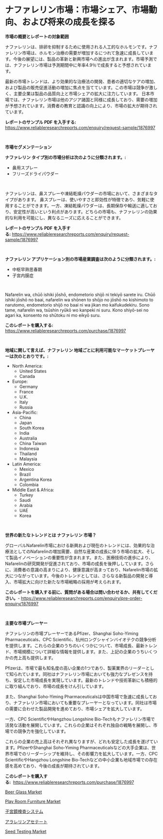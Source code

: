 <p><h1>ナファレリン市場：市場シェア、市場動向、および将来の成長を探る</h1></p><p><strong>市場の概要とレポートの対象範囲</strong></p>
<p><p>ナファレリンは、排卵を抑制するために使用される人工的なホルモンです。ナファレリン市場は、ホルモン治療の需要が増加するにつれて急速に成長しています。今後の展望には、製品の革新と新興市場への進出が含まれます。市場予測では、ナファレリン市場は予測期間中に年率4.9％で成長すると予想されています。</p><p>最新の市場トレンドは、より効果的な治療法の開発、患者の適切なケアの増加、および製品の販売促進活動の増加に焦点を当てています。この市場は競争が激しく、主要企業は製品の品質向上と市場シェアの拡大に注力しています。 日本市場では、ナファレリン市場は他のアジア諸国と同様に成長しており、需要の増加が予想されています。消費者の教育と認識の向上により、市場の拡大が期待されています。</p></p>
<p><strong>レポートのサンプル PDF を入手する:</strong> <a href="https://www.reliableresearchreports.com/enquiry/request-sample/1876997">https://www.reliableresearchreports.com/enquiry/request-sample/1876997</a></p>
<p>&nbsp;</p>
<p><strong>市場セグメンテーション</strong></p>
<p><strong>ナファレリン タイプ別の市場分析は次のように分類されます。:</strong></p>
<p><ul><li>鼻用スプレー</li><li>フリーズドライパウダー</li></ul></p>
<p>&nbsp;</p>
<p><p>ナファレリンは、鼻スプレーや凍結乾燥パウダーの市場において、さまざまなタイプがあります。 鼻スプレーは、使いやすさと即効性が特徴であり、気軽に使用することができます。一方、凍結乾燥パウダーは、長期保存や輸送に適しており、安定性が高いという利点があります。どちらの市場も、ナファレリンの効果的な利用を可能にし、異なるニーズに応えることができます。</p></p>
<p><strong>レポートのサンプル PDF を入手する:</strong>&nbsp;<a href="https://www.reliableresearchreports.com/enquiry/request-sample/1876997">https://www.reliableresearchreports.com/enquiry/request-sample/1876997</a></p>
<p>&nbsp;</p>
<p><strong> ナファレリン アプリケーション別の市場産業調査は次のように分類されます。:</strong></p>
<p><ul><li>中枢早熟思春期</li><li>子宮内膜症</li></ul></p>
<p>&nbsp;</p>
<p><p>Nafarelin wa, chūō ishiki jōshō, endometorio shijō ni tekiyō sarete iru. Chūō ishiki jōshō no baai, nafarelin wa shōnen to shōjo no jōshō no kishimoto to narutomo, endometorio shijō no baai ni wa jikan mo kaifukudekiru. Sono tame, nafarelin wa, tsūshin ryūkō wo kanpeki ni suru. Kono shiyō-sei no agari ka, konsento no shūtoku ni mo eikyō suru.</p></p>
<p><strong>このレポートを購入する:</strong>&nbsp; <a href="https://www.reliableresearchreports.com/purchase/1876997">https://www.reliableresearchreports.com/purchase/1876997</a></p>
<p>&nbsp;</p>
<p><strong>地域に関して言えば、ナファレリン 地域ごとに利用可能なマーケットプレーヤーは次のとおりです。:</strong></p>
<p><ul>
    <li>
        North America:
        <ul>
            <li>United States</li>
            <li>Canada</li>
        </ul>
    </li>
    <li>
        Europe:
        <ul>
            <li>Germany</li>
            <li>France</li>
            <li>U.K.</li>
            <li>Italy</li>
            <li>Russia</li>
        </ul>
    </li>
    <li>
        Asia-Pacific:
        <ul>
            <li>China</li>
            <li>Japan</li>
            <li>South Korea</li>
            <li>India</li>
            <li>Australia</li>
            <li>China Taiwan</li>
            <li>Indonesia</li>
            <li>Thailand</li>
            <li>Malaysia</li>
        </ul>
    </li>
    <li>
        Latin America:
        <ul>
            <li>Mexico</li>
            <li>Brazil</li>
            <li>Argentina Korea</li>
            <li>Colombia</li>
        </ul>
    </li>
    <li>
        Middle East & Africa:
        <ul>
            <li>Turkey</li>
            <li>Saudi</li>
            <li>Arabia</li>
            <li>UAE</li>
            <li>Korea</li>
        </ul>
    </li>
    </ul></p>
<p>&nbsp;</p>
<p><strong>世界の新たなトレンドとは ナファレリン 市場？</strong></p>
<p><p>グローバルNafarelin市場における新興および現在のトレンドには、効果的な治療法としてのNafarelinの増加需要、自然な産業の成長に伴う市場の拡大、そして製品イノベーションの重要性が含まれます。また、医療技術の進歩により、Nafarelinの研究開発が促進されており、市場の成長を後押ししています。さらに、消費者の意識の高まりにより、健康意識が高まっており、Nafarelin市場の拡大につながっています。今後のトレンドとしては、さらなる新製品の開発と導入、市場拡大に向けた新たな市場戦略の採用が考えられます。</p></p>
<p><strong>このレポートを購入する前に、質問がある場合は問い合わせるか、共有してください。</strong>- <a href="https://www.reliableresearchreports.com/enquiry/pre-order-enquiry/1876997">https://www.reliableresearchreports.com/enquiry/pre-order-enquiry/1876997</a></p>
<p>&nbsp;</p>
<p><strong>主要な市場プレーヤー</strong></p>
<p><p>ナファレリンの市場プレーヤーであるPfizer、Shanghai Soho-Yiming Pharmaceuticals、CPC Scientific、杭州ロングシャインバイオテクの競争分析を提供します。これらの企業のうちのいくつかについて、市場成長、最新トレンド、市場規模について詳細な情報を提供します。また、上記の企業のうちいくつかの売上高も提供します。</p><p>Pfizerは、市場で最も知名度の高い企業の1つであり、製薬業界のリーダーとして知られています。同社はナファレリン市場においても強力なプレゼンスを持ち、安定した市場成長を実現しています。最新のトレンドや技術革新にも積極的に取り組んでおり、市場の成長をけん引しています。</p><p>また、Shanghai Soho-Yiming Pharmaceuticalsは中国市場で急速に成長しており、ナファレリン市場においても重要なプレーヤーとなっています。同社は市場の需要に合わせた製品開発を進めており、市場シェアを拡大しています。</p><p>一方、CPC ScientificやHangzhou Longshine Bio-Techもナファレリン市場で活発な活動を展開しています。これらの企業はそれぞれ独自の戦略を展開し、市場での競争力を強化しています。</p><p>これらの企業の売上高はそれぞれ異なりますが、どれも安定した成長を遂げています。PfizerやShanghai Soho-Yiming Pharmaceuticalsなどの大手企業は、世界市場でのリーダーシップを維持し、その影響力を拡大しています。一方、CPC ScientificやHangzhou Longshine Bio-Techなどの中小企業も地域市場での存在感を高めており、今後の成長が期待されています。</p></p>
<p><strong>このレポートを購入する:</strong>&nbsp;&nbsp;<a href="https://www.reliableresearchreports.com/purchase/1876997">https://www.reliableresearchreports.com/purchase/1876997</a></p>
<p><p><a href="https://github.com/CliffMedina6/Market-Research-Report-List-4/blob/main/beer-glass-market.md">Beer Glass Market</a></p><p><a href="https://github.com/provorikovar/Market-Research-Report-List-3/blob/main/play-room-furniture-market.md">Play Room Furniture Market</a></p><p><a href="https://medium.com/@emmittkutch2023/%E3%83%92%E3%82%B9%E3%83%86%E3%83%AD%E3%82%B9%E3%82%B3%E3%83%94%E3%83%BC%E3%82%B7%E3%82%B9%E3%83%86%E3%83%A0%E5%B8%82%E5%A0%B4%E3%81%AE%E5%88%86%E6%9E%90%E3%81%A8-2024%E5%B9%B4%E3%81%8B%E3%82%892031%E5%B9%B4%E3%81%BE%E3%81%A7%E3%81%AE%E6%9C%9F%E9%96%93%E3%81%AB%E4%BA%88%E6%B8%AC%E3%81%95%E3%82%8C%E3%82%8B%E3%82%B5%E3%82%A4%E3%82%BA-8b553a71d864">子宮鏡検査システム</a></p><p><a href="https://github.com/cbigkbh02719/Market-Research-Report-List-1/blob/main/58438412921.md">アラレリンアセテート</a></p><p><a href="https://simplistic-meeting-7ee.notion.site/Seed-Testing-Market-Centers-on-Aspects-such-as-Market-Growth-Market-Share-Market-Opportunity-and--446ade11318d48dd85e7789593d70394">Seed Testing Market</a></p></p>